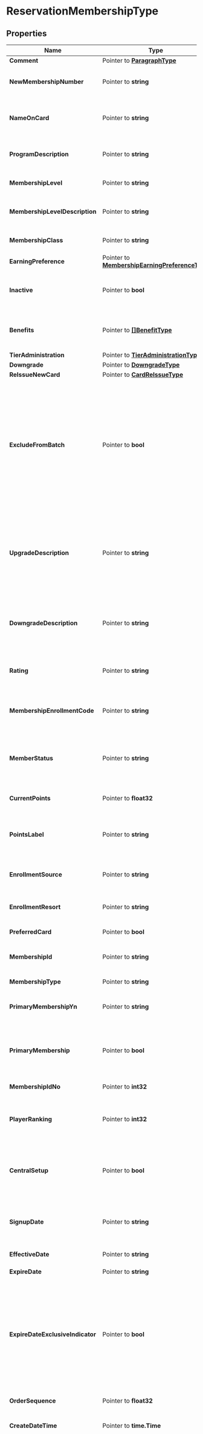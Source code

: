 # ReservationMembershipType

## Properties

Name | Type | Description | Notes
------------ | ------------- | ------------- | -------------
**Comment** | Pointer to [**ParagraphType**](ParagraphType.md) |  | [optional] 
**NewMembershipNumber** | Pointer to **string** | Card Number of the membership. | [optional] 
**NameOnCard** | Pointer to **string** | Name to be displayed on the membership card. | [optional] 
**ProgramDescription** | Pointer to **string** | Description of the membership program. | [optional] 
**MembershipLevel** | Pointer to **string** | Indicates the membership level. | [optional] 
**MembershipLevelDescription** | Pointer to **string** | Indicates the membership level description. | [optional] 
**MembershipClass** | Pointer to **string** | Indicates the membership class. | [optional] 
**EarningPreference** | Pointer to [**MembershipEarningPreferenceType**](MembershipEarningPreferenceType.md) |  | [optional] 
**Inactive** | Pointer to **bool** | Indicates whether membership is active or inactive. | [optional] 
**Benefits** | Pointer to [**[]BenefitType**](BenefitType.md) | Basic information about membership benefit. | [optional] 
**TierAdministration** | Pointer to [**TierAdministrationType**](TierAdministrationType.md) |  | [optional] 
**Downgrade** | Pointer to [**DowngradeType**](DowngradeType.md) |  | [optional] 
**ReIssueNewCard** | Pointer to [**CardReIssueType**](CardReIssueType.md) |  | [optional] 
**ExcludeFromBatch** | Pointer to **bool** | True if you want to exclude the member from the Membership Fulfillment extract,the member&#39;s actions will not be included in the fulfillment extract until this value set to false. | [optional] 
**UpgradeDescription** | Pointer to **string** | Indicates Upgrade information which includes member&#39;s next tier level, requirements for the next upgrade. | [optional] 
**DowngradeDescription** | Pointer to **string** | Indicates information regarding the member&#39;s possible downgrades. | [optional] 
**Rating** | Pointer to **string** | Value Rating Type Description for this membership. | [optional] 
**MembershipEnrollmentCode** | Pointer to **string** | Indicates how the guest enrolled in the program. | [optional] 
**MemberStatus** | Pointer to **string** | Indicates where the guest is in the membership enrollment process. | [optional] 
**CurrentPoints** | Pointer to **float32** | Profile MemberShip Points. | [optional] 
**PointsLabel** | Pointer to **string** | Label used to refer to points for this membership type | [optional] 
**EnrollmentSource** | Pointer to **string** | Source from where the enrollment is done. | [optional] 
**EnrollmentResort** | Pointer to **string** | Resort/CRO where enrollment is done. | [optional] 
**PreferredCard** | Pointer to **bool** | Preferred Card. | [optional] 
**MembershipId** | Pointer to **string** | Card Number of the membership. | [optional] 
**MembershipType** | Pointer to **string** | Type of membership. | [optional] 
**PrimaryMembershipYn** | Pointer to **string** | Indicator if Membership is a Primary Membership. | [optional] 
**PrimaryMembership** | Pointer to **bool** | Boolean indicator set to True implies membership is a Primary Membership. | [optional] 
**MembershipIdNo** | Pointer to **int32** | Membership ID Number. | [optional] 
**PlayerRanking** | Pointer to **int32** | Ranking assigned to the Player Profile by the Gaming system. | [optional] 
**CentralSetup** | Pointer to **bool** | Indicates how the award points for this membership type will be managed. | [optional] 
**SignupDate** | Pointer to **string** | Indicates when the member signed up for the loyalty program. | [optional] 
**EffectiveDate** | Pointer to **string** | Indicates the starting date. | [optional] 
**ExpireDate** | Pointer to **string** | Indicates the ending date. | [optional] 
**ExpireDateExclusiveIndicator** | Pointer to **bool** | When true, indicates that the ExpireDate is the first day after the applicable period (e.g. when expire date is Oct 15 the last date of the period is Oct 14). | [optional] 
**OrderSequence** | Pointer to **float32** | Display Order sequence. | [optional] 
**CreateDateTime** | Pointer to **time.Time** | Time stamp of the creation. | [optional] 
**CreatorId** | Pointer to **string** | ID of creator. The creator could be a software system identifier or an identifier of an employee resposible for the creation. | [optional] 
**LastModifyDateTime** | Pointer to **time.Time** | Time stamp of last modification. | [optional] 
**LastModifierId** | Pointer to **string** | Identifies the last software system or person to modify a record. | [optional] 
**PurgeDate** | Pointer to **string** | Date an item will be purged from a database (e.g., from a live database to an archive). | [optional] 
**LinkMembership** | Pointer to **bool** |  | [optional] 
**Primary** | Pointer to **bool** |  | [optional] 

## Methods

### NewReservationMembershipType

`func NewReservationMembershipType() *ReservationMembershipType`

NewReservationMembershipType instantiates a new ReservationMembershipType object
This constructor will assign default values to properties that have it defined,
and makes sure properties required by API are set, but the set of arguments
will change when the set of required properties is changed

### NewReservationMembershipTypeWithDefaults

`func NewReservationMembershipTypeWithDefaults() *ReservationMembershipType`

NewReservationMembershipTypeWithDefaults instantiates a new ReservationMembershipType object
This constructor will only assign default values to properties that have it defined,
but it doesn't guarantee that properties required by API are set

### GetComment

`func (o *ReservationMembershipType) GetComment() ParagraphType`

GetComment returns the Comment field if non-nil, zero value otherwise.

### GetCommentOk

`func (o *ReservationMembershipType) GetCommentOk() (*ParagraphType, bool)`

GetCommentOk returns a tuple with the Comment field if it's non-nil, zero value otherwise
and a boolean to check if the value has been set.

### SetComment

`func (o *ReservationMembershipType) SetComment(v ParagraphType)`

SetComment sets Comment field to given value.

### HasComment

`func (o *ReservationMembershipType) HasComment() bool`

HasComment returns a boolean if a field has been set.

### GetNewMembershipNumber

`func (o *ReservationMembershipType) GetNewMembershipNumber() string`

GetNewMembershipNumber returns the NewMembershipNumber field if non-nil, zero value otherwise.

### GetNewMembershipNumberOk

`func (o *ReservationMembershipType) GetNewMembershipNumberOk() (*string, bool)`

GetNewMembershipNumberOk returns a tuple with the NewMembershipNumber field if it's non-nil, zero value otherwise
and a boolean to check if the value has been set.

### SetNewMembershipNumber

`func (o *ReservationMembershipType) SetNewMembershipNumber(v string)`

SetNewMembershipNumber sets NewMembershipNumber field to given value.

### HasNewMembershipNumber

`func (o *ReservationMembershipType) HasNewMembershipNumber() bool`

HasNewMembershipNumber returns a boolean if a field has been set.

### GetNameOnCard

`func (o *ReservationMembershipType) GetNameOnCard() string`

GetNameOnCard returns the NameOnCard field if non-nil, zero value otherwise.

### GetNameOnCardOk

`func (o *ReservationMembershipType) GetNameOnCardOk() (*string, bool)`

GetNameOnCardOk returns a tuple with the NameOnCard field if it's non-nil, zero value otherwise
and a boolean to check if the value has been set.

### SetNameOnCard

`func (o *ReservationMembershipType) SetNameOnCard(v string)`

SetNameOnCard sets NameOnCard field to given value.

### HasNameOnCard

`func (o *ReservationMembershipType) HasNameOnCard() bool`

HasNameOnCard returns a boolean if a field has been set.

### GetProgramDescription

`func (o *ReservationMembershipType) GetProgramDescription() string`

GetProgramDescription returns the ProgramDescription field if non-nil, zero value otherwise.

### GetProgramDescriptionOk

`func (o *ReservationMembershipType) GetProgramDescriptionOk() (*string, bool)`

GetProgramDescriptionOk returns a tuple with the ProgramDescription field if it's non-nil, zero value otherwise
and a boolean to check if the value has been set.

### SetProgramDescription

`func (o *ReservationMembershipType) SetProgramDescription(v string)`

SetProgramDescription sets ProgramDescription field to given value.

### HasProgramDescription

`func (o *ReservationMembershipType) HasProgramDescription() bool`

HasProgramDescription returns a boolean if a field has been set.

### GetMembershipLevel

`func (o *ReservationMembershipType) GetMembershipLevel() string`

GetMembershipLevel returns the MembershipLevel field if non-nil, zero value otherwise.

### GetMembershipLevelOk

`func (o *ReservationMembershipType) GetMembershipLevelOk() (*string, bool)`

GetMembershipLevelOk returns a tuple with the MembershipLevel field if it's non-nil, zero value otherwise
and a boolean to check if the value has been set.

### SetMembershipLevel

`func (o *ReservationMembershipType) SetMembershipLevel(v string)`

SetMembershipLevel sets MembershipLevel field to given value.

### HasMembershipLevel

`func (o *ReservationMembershipType) HasMembershipLevel() bool`

HasMembershipLevel returns a boolean if a field has been set.

### GetMembershipLevelDescription

`func (o *ReservationMembershipType) GetMembershipLevelDescription() string`

GetMembershipLevelDescription returns the MembershipLevelDescription field if non-nil, zero value otherwise.

### GetMembershipLevelDescriptionOk

`func (o *ReservationMembershipType) GetMembershipLevelDescriptionOk() (*string, bool)`

GetMembershipLevelDescriptionOk returns a tuple with the MembershipLevelDescription field if it's non-nil, zero value otherwise
and a boolean to check if the value has been set.

### SetMembershipLevelDescription

`func (o *ReservationMembershipType) SetMembershipLevelDescription(v string)`

SetMembershipLevelDescription sets MembershipLevelDescription field to given value.

### HasMembershipLevelDescription

`func (o *ReservationMembershipType) HasMembershipLevelDescription() bool`

HasMembershipLevelDescription returns a boolean if a field has been set.

### GetMembershipClass

`func (o *ReservationMembershipType) GetMembershipClass() string`

GetMembershipClass returns the MembershipClass field if non-nil, zero value otherwise.

### GetMembershipClassOk

`func (o *ReservationMembershipType) GetMembershipClassOk() (*string, bool)`

GetMembershipClassOk returns a tuple with the MembershipClass field if it's non-nil, zero value otherwise
and a boolean to check if the value has been set.

### SetMembershipClass

`func (o *ReservationMembershipType) SetMembershipClass(v string)`

SetMembershipClass sets MembershipClass field to given value.

### HasMembershipClass

`func (o *ReservationMembershipType) HasMembershipClass() bool`

HasMembershipClass returns a boolean if a field has been set.

### GetEarningPreference

`func (o *ReservationMembershipType) GetEarningPreference() MembershipEarningPreferenceType`

GetEarningPreference returns the EarningPreference field if non-nil, zero value otherwise.

### GetEarningPreferenceOk

`func (o *ReservationMembershipType) GetEarningPreferenceOk() (*MembershipEarningPreferenceType, bool)`

GetEarningPreferenceOk returns a tuple with the EarningPreference field if it's non-nil, zero value otherwise
and a boolean to check if the value has been set.

### SetEarningPreference

`func (o *ReservationMembershipType) SetEarningPreference(v MembershipEarningPreferenceType)`

SetEarningPreference sets EarningPreference field to given value.

### HasEarningPreference

`func (o *ReservationMembershipType) HasEarningPreference() bool`

HasEarningPreference returns a boolean if a field has been set.

### GetInactive

`func (o *ReservationMembershipType) GetInactive() bool`

GetInactive returns the Inactive field if non-nil, zero value otherwise.

### GetInactiveOk

`func (o *ReservationMembershipType) GetInactiveOk() (*bool, bool)`

GetInactiveOk returns a tuple with the Inactive field if it's non-nil, zero value otherwise
and a boolean to check if the value has been set.

### SetInactive

`func (o *ReservationMembershipType) SetInactive(v bool)`

SetInactive sets Inactive field to given value.

### HasInactive

`func (o *ReservationMembershipType) HasInactive() bool`

HasInactive returns a boolean if a field has been set.

### GetBenefits

`func (o *ReservationMembershipType) GetBenefits() []BenefitType`

GetBenefits returns the Benefits field if non-nil, zero value otherwise.

### GetBenefitsOk

`func (o *ReservationMembershipType) GetBenefitsOk() (*[]BenefitType, bool)`

GetBenefitsOk returns a tuple with the Benefits field if it's non-nil, zero value otherwise
and a boolean to check if the value has been set.

### SetBenefits

`func (o *ReservationMembershipType) SetBenefits(v []BenefitType)`

SetBenefits sets Benefits field to given value.

### HasBenefits

`func (o *ReservationMembershipType) HasBenefits() bool`

HasBenefits returns a boolean if a field has been set.

### GetTierAdministration

`func (o *ReservationMembershipType) GetTierAdministration() TierAdministrationType`

GetTierAdministration returns the TierAdministration field if non-nil, zero value otherwise.

### GetTierAdministrationOk

`func (o *ReservationMembershipType) GetTierAdministrationOk() (*TierAdministrationType, bool)`

GetTierAdministrationOk returns a tuple with the TierAdministration field if it's non-nil, zero value otherwise
and a boolean to check if the value has been set.

### SetTierAdministration

`func (o *ReservationMembershipType) SetTierAdministration(v TierAdministrationType)`

SetTierAdministration sets TierAdministration field to given value.

### HasTierAdministration

`func (o *ReservationMembershipType) HasTierAdministration() bool`

HasTierAdministration returns a boolean if a field has been set.

### GetDowngrade

`func (o *ReservationMembershipType) GetDowngrade() DowngradeType`

GetDowngrade returns the Downgrade field if non-nil, zero value otherwise.

### GetDowngradeOk

`func (o *ReservationMembershipType) GetDowngradeOk() (*DowngradeType, bool)`

GetDowngradeOk returns a tuple with the Downgrade field if it's non-nil, zero value otherwise
and a boolean to check if the value has been set.

### SetDowngrade

`func (o *ReservationMembershipType) SetDowngrade(v DowngradeType)`

SetDowngrade sets Downgrade field to given value.

### HasDowngrade

`func (o *ReservationMembershipType) HasDowngrade() bool`

HasDowngrade returns a boolean if a field has been set.

### GetReIssueNewCard

`func (o *ReservationMembershipType) GetReIssueNewCard() CardReIssueType`

GetReIssueNewCard returns the ReIssueNewCard field if non-nil, zero value otherwise.

### GetReIssueNewCardOk

`func (o *ReservationMembershipType) GetReIssueNewCardOk() (*CardReIssueType, bool)`

GetReIssueNewCardOk returns a tuple with the ReIssueNewCard field if it's non-nil, zero value otherwise
and a boolean to check if the value has been set.

### SetReIssueNewCard

`func (o *ReservationMembershipType) SetReIssueNewCard(v CardReIssueType)`

SetReIssueNewCard sets ReIssueNewCard field to given value.

### HasReIssueNewCard

`func (o *ReservationMembershipType) HasReIssueNewCard() bool`

HasReIssueNewCard returns a boolean if a field has been set.

### GetExcludeFromBatch

`func (o *ReservationMembershipType) GetExcludeFromBatch() bool`

GetExcludeFromBatch returns the ExcludeFromBatch field if non-nil, zero value otherwise.

### GetExcludeFromBatchOk

`func (o *ReservationMembershipType) GetExcludeFromBatchOk() (*bool, bool)`

GetExcludeFromBatchOk returns a tuple with the ExcludeFromBatch field if it's non-nil, zero value otherwise
and a boolean to check if the value has been set.

### SetExcludeFromBatch

`func (o *ReservationMembershipType) SetExcludeFromBatch(v bool)`

SetExcludeFromBatch sets ExcludeFromBatch field to given value.

### HasExcludeFromBatch

`func (o *ReservationMembershipType) HasExcludeFromBatch() bool`

HasExcludeFromBatch returns a boolean if a field has been set.

### GetUpgradeDescription

`func (o *ReservationMembershipType) GetUpgradeDescription() string`

GetUpgradeDescription returns the UpgradeDescription field if non-nil, zero value otherwise.

### GetUpgradeDescriptionOk

`func (o *ReservationMembershipType) GetUpgradeDescriptionOk() (*string, bool)`

GetUpgradeDescriptionOk returns a tuple with the UpgradeDescription field if it's non-nil, zero value otherwise
and a boolean to check if the value has been set.

### SetUpgradeDescription

`func (o *ReservationMembershipType) SetUpgradeDescription(v string)`

SetUpgradeDescription sets UpgradeDescription field to given value.

### HasUpgradeDescription

`func (o *ReservationMembershipType) HasUpgradeDescription() bool`

HasUpgradeDescription returns a boolean if a field has been set.

### GetDowngradeDescription

`func (o *ReservationMembershipType) GetDowngradeDescription() string`

GetDowngradeDescription returns the DowngradeDescription field if non-nil, zero value otherwise.

### GetDowngradeDescriptionOk

`func (o *ReservationMembershipType) GetDowngradeDescriptionOk() (*string, bool)`

GetDowngradeDescriptionOk returns a tuple with the DowngradeDescription field if it's non-nil, zero value otherwise
and a boolean to check if the value has been set.

### SetDowngradeDescription

`func (o *ReservationMembershipType) SetDowngradeDescription(v string)`

SetDowngradeDescription sets DowngradeDescription field to given value.

### HasDowngradeDescription

`func (o *ReservationMembershipType) HasDowngradeDescription() bool`

HasDowngradeDescription returns a boolean if a field has been set.

### GetRating

`func (o *ReservationMembershipType) GetRating() string`

GetRating returns the Rating field if non-nil, zero value otherwise.

### GetRatingOk

`func (o *ReservationMembershipType) GetRatingOk() (*string, bool)`

GetRatingOk returns a tuple with the Rating field if it's non-nil, zero value otherwise
and a boolean to check if the value has been set.

### SetRating

`func (o *ReservationMembershipType) SetRating(v string)`

SetRating sets Rating field to given value.

### HasRating

`func (o *ReservationMembershipType) HasRating() bool`

HasRating returns a boolean if a field has been set.

### GetMembershipEnrollmentCode

`func (o *ReservationMembershipType) GetMembershipEnrollmentCode() string`

GetMembershipEnrollmentCode returns the MembershipEnrollmentCode field if non-nil, zero value otherwise.

### GetMembershipEnrollmentCodeOk

`func (o *ReservationMembershipType) GetMembershipEnrollmentCodeOk() (*string, bool)`

GetMembershipEnrollmentCodeOk returns a tuple with the MembershipEnrollmentCode field if it's non-nil, zero value otherwise
and a boolean to check if the value has been set.

### SetMembershipEnrollmentCode

`func (o *ReservationMembershipType) SetMembershipEnrollmentCode(v string)`

SetMembershipEnrollmentCode sets MembershipEnrollmentCode field to given value.

### HasMembershipEnrollmentCode

`func (o *ReservationMembershipType) HasMembershipEnrollmentCode() bool`

HasMembershipEnrollmentCode returns a boolean if a field has been set.

### GetMemberStatus

`func (o *ReservationMembershipType) GetMemberStatus() string`

GetMemberStatus returns the MemberStatus field if non-nil, zero value otherwise.

### GetMemberStatusOk

`func (o *ReservationMembershipType) GetMemberStatusOk() (*string, bool)`

GetMemberStatusOk returns a tuple with the MemberStatus field if it's non-nil, zero value otherwise
and a boolean to check if the value has been set.

### SetMemberStatus

`func (o *ReservationMembershipType) SetMemberStatus(v string)`

SetMemberStatus sets MemberStatus field to given value.

### HasMemberStatus

`func (o *ReservationMembershipType) HasMemberStatus() bool`

HasMemberStatus returns a boolean if a field has been set.

### GetCurrentPoints

`func (o *ReservationMembershipType) GetCurrentPoints() float32`

GetCurrentPoints returns the CurrentPoints field if non-nil, zero value otherwise.

### GetCurrentPointsOk

`func (o *ReservationMembershipType) GetCurrentPointsOk() (*float32, bool)`

GetCurrentPointsOk returns a tuple with the CurrentPoints field if it's non-nil, zero value otherwise
and a boolean to check if the value has been set.

### SetCurrentPoints

`func (o *ReservationMembershipType) SetCurrentPoints(v float32)`

SetCurrentPoints sets CurrentPoints field to given value.

### HasCurrentPoints

`func (o *ReservationMembershipType) HasCurrentPoints() bool`

HasCurrentPoints returns a boolean if a field has been set.

### GetPointsLabel

`func (o *ReservationMembershipType) GetPointsLabel() string`

GetPointsLabel returns the PointsLabel field if non-nil, zero value otherwise.

### GetPointsLabelOk

`func (o *ReservationMembershipType) GetPointsLabelOk() (*string, bool)`

GetPointsLabelOk returns a tuple with the PointsLabel field if it's non-nil, zero value otherwise
and a boolean to check if the value has been set.

### SetPointsLabel

`func (o *ReservationMembershipType) SetPointsLabel(v string)`

SetPointsLabel sets PointsLabel field to given value.

### HasPointsLabel

`func (o *ReservationMembershipType) HasPointsLabel() bool`

HasPointsLabel returns a boolean if a field has been set.

### GetEnrollmentSource

`func (o *ReservationMembershipType) GetEnrollmentSource() string`

GetEnrollmentSource returns the EnrollmentSource field if non-nil, zero value otherwise.

### GetEnrollmentSourceOk

`func (o *ReservationMembershipType) GetEnrollmentSourceOk() (*string, bool)`

GetEnrollmentSourceOk returns a tuple with the EnrollmentSource field if it's non-nil, zero value otherwise
and a boolean to check if the value has been set.

### SetEnrollmentSource

`func (o *ReservationMembershipType) SetEnrollmentSource(v string)`

SetEnrollmentSource sets EnrollmentSource field to given value.

### HasEnrollmentSource

`func (o *ReservationMembershipType) HasEnrollmentSource() bool`

HasEnrollmentSource returns a boolean if a field has been set.

### GetEnrollmentResort

`func (o *ReservationMembershipType) GetEnrollmentResort() string`

GetEnrollmentResort returns the EnrollmentResort field if non-nil, zero value otherwise.

### GetEnrollmentResortOk

`func (o *ReservationMembershipType) GetEnrollmentResortOk() (*string, bool)`

GetEnrollmentResortOk returns a tuple with the EnrollmentResort field if it's non-nil, zero value otherwise
and a boolean to check if the value has been set.

### SetEnrollmentResort

`func (o *ReservationMembershipType) SetEnrollmentResort(v string)`

SetEnrollmentResort sets EnrollmentResort field to given value.

### HasEnrollmentResort

`func (o *ReservationMembershipType) HasEnrollmentResort() bool`

HasEnrollmentResort returns a boolean if a field has been set.

### GetPreferredCard

`func (o *ReservationMembershipType) GetPreferredCard() bool`

GetPreferredCard returns the PreferredCard field if non-nil, zero value otherwise.

### GetPreferredCardOk

`func (o *ReservationMembershipType) GetPreferredCardOk() (*bool, bool)`

GetPreferredCardOk returns a tuple with the PreferredCard field if it's non-nil, zero value otherwise
and a boolean to check if the value has been set.

### SetPreferredCard

`func (o *ReservationMembershipType) SetPreferredCard(v bool)`

SetPreferredCard sets PreferredCard field to given value.

### HasPreferredCard

`func (o *ReservationMembershipType) HasPreferredCard() bool`

HasPreferredCard returns a boolean if a field has been set.

### GetMembershipId

`func (o *ReservationMembershipType) GetMembershipId() string`

GetMembershipId returns the MembershipId field if non-nil, zero value otherwise.

### GetMembershipIdOk

`func (o *ReservationMembershipType) GetMembershipIdOk() (*string, bool)`

GetMembershipIdOk returns a tuple with the MembershipId field if it's non-nil, zero value otherwise
and a boolean to check if the value has been set.

### SetMembershipId

`func (o *ReservationMembershipType) SetMembershipId(v string)`

SetMembershipId sets MembershipId field to given value.

### HasMembershipId

`func (o *ReservationMembershipType) HasMembershipId() bool`

HasMembershipId returns a boolean if a field has been set.

### GetMembershipType

`func (o *ReservationMembershipType) GetMembershipType() string`

GetMembershipType returns the MembershipType field if non-nil, zero value otherwise.

### GetMembershipTypeOk

`func (o *ReservationMembershipType) GetMembershipTypeOk() (*string, bool)`

GetMembershipTypeOk returns a tuple with the MembershipType field if it's non-nil, zero value otherwise
and a boolean to check if the value has been set.

### SetMembershipType

`func (o *ReservationMembershipType) SetMembershipType(v string)`

SetMembershipType sets MembershipType field to given value.

### HasMembershipType

`func (o *ReservationMembershipType) HasMembershipType() bool`

HasMembershipType returns a boolean if a field has been set.

### GetPrimaryMembershipYn

`func (o *ReservationMembershipType) GetPrimaryMembershipYn() string`

GetPrimaryMembershipYn returns the PrimaryMembershipYn field if non-nil, zero value otherwise.

### GetPrimaryMembershipYnOk

`func (o *ReservationMembershipType) GetPrimaryMembershipYnOk() (*string, bool)`

GetPrimaryMembershipYnOk returns a tuple with the PrimaryMembershipYn field if it's non-nil, zero value otherwise
and a boolean to check if the value has been set.

### SetPrimaryMembershipYn

`func (o *ReservationMembershipType) SetPrimaryMembershipYn(v string)`

SetPrimaryMembershipYn sets PrimaryMembershipYn field to given value.

### HasPrimaryMembershipYn

`func (o *ReservationMembershipType) HasPrimaryMembershipYn() bool`

HasPrimaryMembershipYn returns a boolean if a field has been set.

### GetPrimaryMembership

`func (o *ReservationMembershipType) GetPrimaryMembership() bool`

GetPrimaryMembership returns the PrimaryMembership field if non-nil, zero value otherwise.

### GetPrimaryMembershipOk

`func (o *ReservationMembershipType) GetPrimaryMembershipOk() (*bool, bool)`

GetPrimaryMembershipOk returns a tuple with the PrimaryMembership field if it's non-nil, zero value otherwise
and a boolean to check if the value has been set.

### SetPrimaryMembership

`func (o *ReservationMembershipType) SetPrimaryMembership(v bool)`

SetPrimaryMembership sets PrimaryMembership field to given value.

### HasPrimaryMembership

`func (o *ReservationMembershipType) HasPrimaryMembership() bool`

HasPrimaryMembership returns a boolean if a field has been set.

### GetMembershipIdNo

`func (o *ReservationMembershipType) GetMembershipIdNo() int32`

GetMembershipIdNo returns the MembershipIdNo field if non-nil, zero value otherwise.

### GetMembershipIdNoOk

`func (o *ReservationMembershipType) GetMembershipIdNoOk() (*int32, bool)`

GetMembershipIdNoOk returns a tuple with the MembershipIdNo field if it's non-nil, zero value otherwise
and a boolean to check if the value has been set.

### SetMembershipIdNo

`func (o *ReservationMembershipType) SetMembershipIdNo(v int32)`

SetMembershipIdNo sets MembershipIdNo field to given value.

### HasMembershipIdNo

`func (o *ReservationMembershipType) HasMembershipIdNo() bool`

HasMembershipIdNo returns a boolean if a field has been set.

### GetPlayerRanking

`func (o *ReservationMembershipType) GetPlayerRanking() int32`

GetPlayerRanking returns the PlayerRanking field if non-nil, zero value otherwise.

### GetPlayerRankingOk

`func (o *ReservationMembershipType) GetPlayerRankingOk() (*int32, bool)`

GetPlayerRankingOk returns a tuple with the PlayerRanking field if it's non-nil, zero value otherwise
and a boolean to check if the value has been set.

### SetPlayerRanking

`func (o *ReservationMembershipType) SetPlayerRanking(v int32)`

SetPlayerRanking sets PlayerRanking field to given value.

### HasPlayerRanking

`func (o *ReservationMembershipType) HasPlayerRanking() bool`

HasPlayerRanking returns a boolean if a field has been set.

### GetCentralSetup

`func (o *ReservationMembershipType) GetCentralSetup() bool`

GetCentralSetup returns the CentralSetup field if non-nil, zero value otherwise.

### GetCentralSetupOk

`func (o *ReservationMembershipType) GetCentralSetupOk() (*bool, bool)`

GetCentralSetupOk returns a tuple with the CentralSetup field if it's non-nil, zero value otherwise
and a boolean to check if the value has been set.

### SetCentralSetup

`func (o *ReservationMembershipType) SetCentralSetup(v bool)`

SetCentralSetup sets CentralSetup field to given value.

### HasCentralSetup

`func (o *ReservationMembershipType) HasCentralSetup() bool`

HasCentralSetup returns a boolean if a field has been set.

### GetSignupDate

`func (o *ReservationMembershipType) GetSignupDate() string`

GetSignupDate returns the SignupDate field if non-nil, zero value otherwise.

### GetSignupDateOk

`func (o *ReservationMembershipType) GetSignupDateOk() (*string, bool)`

GetSignupDateOk returns a tuple with the SignupDate field if it's non-nil, zero value otherwise
and a boolean to check if the value has been set.

### SetSignupDate

`func (o *ReservationMembershipType) SetSignupDate(v string)`

SetSignupDate sets SignupDate field to given value.

### HasSignupDate

`func (o *ReservationMembershipType) HasSignupDate() bool`

HasSignupDate returns a boolean if a field has been set.

### GetEffectiveDate

`func (o *ReservationMembershipType) GetEffectiveDate() string`

GetEffectiveDate returns the EffectiveDate field if non-nil, zero value otherwise.

### GetEffectiveDateOk

`func (o *ReservationMembershipType) GetEffectiveDateOk() (*string, bool)`

GetEffectiveDateOk returns a tuple with the EffectiveDate field if it's non-nil, zero value otherwise
and a boolean to check if the value has been set.

### SetEffectiveDate

`func (o *ReservationMembershipType) SetEffectiveDate(v string)`

SetEffectiveDate sets EffectiveDate field to given value.

### HasEffectiveDate

`func (o *ReservationMembershipType) HasEffectiveDate() bool`

HasEffectiveDate returns a boolean if a field has been set.

### GetExpireDate

`func (o *ReservationMembershipType) GetExpireDate() string`

GetExpireDate returns the ExpireDate field if non-nil, zero value otherwise.

### GetExpireDateOk

`func (o *ReservationMembershipType) GetExpireDateOk() (*string, bool)`

GetExpireDateOk returns a tuple with the ExpireDate field if it's non-nil, zero value otherwise
and a boolean to check if the value has been set.

### SetExpireDate

`func (o *ReservationMembershipType) SetExpireDate(v string)`

SetExpireDate sets ExpireDate field to given value.

### HasExpireDate

`func (o *ReservationMembershipType) HasExpireDate() bool`

HasExpireDate returns a boolean if a field has been set.

### GetExpireDateExclusiveIndicator

`func (o *ReservationMembershipType) GetExpireDateExclusiveIndicator() bool`

GetExpireDateExclusiveIndicator returns the ExpireDateExclusiveIndicator field if non-nil, zero value otherwise.

### GetExpireDateExclusiveIndicatorOk

`func (o *ReservationMembershipType) GetExpireDateExclusiveIndicatorOk() (*bool, bool)`

GetExpireDateExclusiveIndicatorOk returns a tuple with the ExpireDateExclusiveIndicator field if it's non-nil, zero value otherwise
and a boolean to check if the value has been set.

### SetExpireDateExclusiveIndicator

`func (o *ReservationMembershipType) SetExpireDateExclusiveIndicator(v bool)`

SetExpireDateExclusiveIndicator sets ExpireDateExclusiveIndicator field to given value.

### HasExpireDateExclusiveIndicator

`func (o *ReservationMembershipType) HasExpireDateExclusiveIndicator() bool`

HasExpireDateExclusiveIndicator returns a boolean if a field has been set.

### GetOrderSequence

`func (o *ReservationMembershipType) GetOrderSequence() float32`

GetOrderSequence returns the OrderSequence field if non-nil, zero value otherwise.

### GetOrderSequenceOk

`func (o *ReservationMembershipType) GetOrderSequenceOk() (*float32, bool)`

GetOrderSequenceOk returns a tuple with the OrderSequence field if it's non-nil, zero value otherwise
and a boolean to check if the value has been set.

### SetOrderSequence

`func (o *ReservationMembershipType) SetOrderSequence(v float32)`

SetOrderSequence sets OrderSequence field to given value.

### HasOrderSequence

`func (o *ReservationMembershipType) HasOrderSequence() bool`

HasOrderSequence returns a boolean if a field has been set.

### GetCreateDateTime

`func (o *ReservationMembershipType) GetCreateDateTime() time.Time`

GetCreateDateTime returns the CreateDateTime field if non-nil, zero value otherwise.

### GetCreateDateTimeOk

`func (o *ReservationMembershipType) GetCreateDateTimeOk() (*time.Time, bool)`

GetCreateDateTimeOk returns a tuple with the CreateDateTime field if it's non-nil, zero value otherwise
and a boolean to check if the value has been set.

### SetCreateDateTime

`func (o *ReservationMembershipType) SetCreateDateTime(v time.Time)`

SetCreateDateTime sets CreateDateTime field to given value.

### HasCreateDateTime

`func (o *ReservationMembershipType) HasCreateDateTime() bool`

HasCreateDateTime returns a boolean if a field has been set.

### GetCreatorId

`func (o *ReservationMembershipType) GetCreatorId() string`

GetCreatorId returns the CreatorId field if non-nil, zero value otherwise.

### GetCreatorIdOk

`func (o *ReservationMembershipType) GetCreatorIdOk() (*string, bool)`

GetCreatorIdOk returns a tuple with the CreatorId field if it's non-nil, zero value otherwise
and a boolean to check if the value has been set.

### SetCreatorId

`func (o *ReservationMembershipType) SetCreatorId(v string)`

SetCreatorId sets CreatorId field to given value.

### HasCreatorId

`func (o *ReservationMembershipType) HasCreatorId() bool`

HasCreatorId returns a boolean if a field has been set.

### GetLastModifyDateTime

`func (o *ReservationMembershipType) GetLastModifyDateTime() time.Time`

GetLastModifyDateTime returns the LastModifyDateTime field if non-nil, zero value otherwise.

### GetLastModifyDateTimeOk

`func (o *ReservationMembershipType) GetLastModifyDateTimeOk() (*time.Time, bool)`

GetLastModifyDateTimeOk returns a tuple with the LastModifyDateTime field if it's non-nil, zero value otherwise
and a boolean to check if the value has been set.

### SetLastModifyDateTime

`func (o *ReservationMembershipType) SetLastModifyDateTime(v time.Time)`

SetLastModifyDateTime sets LastModifyDateTime field to given value.

### HasLastModifyDateTime

`func (o *ReservationMembershipType) HasLastModifyDateTime() bool`

HasLastModifyDateTime returns a boolean if a field has been set.

### GetLastModifierId

`func (o *ReservationMembershipType) GetLastModifierId() string`

GetLastModifierId returns the LastModifierId field if non-nil, zero value otherwise.

### GetLastModifierIdOk

`func (o *ReservationMembershipType) GetLastModifierIdOk() (*string, bool)`

GetLastModifierIdOk returns a tuple with the LastModifierId field if it's non-nil, zero value otherwise
and a boolean to check if the value has been set.

### SetLastModifierId

`func (o *ReservationMembershipType) SetLastModifierId(v string)`

SetLastModifierId sets LastModifierId field to given value.

### HasLastModifierId

`func (o *ReservationMembershipType) HasLastModifierId() bool`

HasLastModifierId returns a boolean if a field has been set.

### GetPurgeDate

`func (o *ReservationMembershipType) GetPurgeDate() string`

GetPurgeDate returns the PurgeDate field if non-nil, zero value otherwise.

### GetPurgeDateOk

`func (o *ReservationMembershipType) GetPurgeDateOk() (*string, bool)`

GetPurgeDateOk returns a tuple with the PurgeDate field if it's non-nil, zero value otherwise
and a boolean to check if the value has been set.

### SetPurgeDate

`func (o *ReservationMembershipType) SetPurgeDate(v string)`

SetPurgeDate sets PurgeDate field to given value.

### HasPurgeDate

`func (o *ReservationMembershipType) HasPurgeDate() bool`

HasPurgeDate returns a boolean if a field has been set.

### GetLinkMembership

`func (o *ReservationMembershipType) GetLinkMembership() bool`

GetLinkMembership returns the LinkMembership field if non-nil, zero value otherwise.

### GetLinkMembershipOk

`func (o *ReservationMembershipType) GetLinkMembershipOk() (*bool, bool)`

GetLinkMembershipOk returns a tuple with the LinkMembership field if it's non-nil, zero value otherwise
and a boolean to check if the value has been set.

### SetLinkMembership

`func (o *ReservationMembershipType) SetLinkMembership(v bool)`

SetLinkMembership sets LinkMembership field to given value.

### HasLinkMembership

`func (o *ReservationMembershipType) HasLinkMembership() bool`

HasLinkMembership returns a boolean if a field has been set.

### GetPrimary

`func (o *ReservationMembershipType) GetPrimary() bool`

GetPrimary returns the Primary field if non-nil, zero value otherwise.

### GetPrimaryOk

`func (o *ReservationMembershipType) GetPrimaryOk() (*bool, bool)`

GetPrimaryOk returns a tuple with the Primary field if it's non-nil, zero value otherwise
and a boolean to check if the value has been set.

### SetPrimary

`func (o *ReservationMembershipType) SetPrimary(v bool)`

SetPrimary sets Primary field to given value.

### HasPrimary

`func (o *ReservationMembershipType) HasPrimary() bool`

HasPrimary returns a boolean if a field has been set.


[[Back to Model list]](../README.md#documentation-for-models) [[Back to API list]](../README.md#documentation-for-api-endpoints) [[Back to README]](../README.md)


